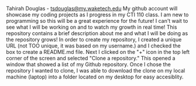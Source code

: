 Tahirah Douglas - tsdouglas@my.waketech.edu
My github account will showcase my coding projects as  I progress in my CTI 110 class. I am new to programming so this will be a great experience for the future! I can't wait to see what I will be working on and to watch my growth in real time!
This repository contains a brief description about me and what I will be doing as the repository grows!
In order to create my repository, I created a unique URL (not TOO unique, it was based on my username.) and I checked the box to create a README.md file. Next I clicked on the "+" icon in the top left corner of the screen and selected "Clone a repository." This opened a window that showed a list of my Github repository. Once I chose the repository I wanted to clone, I was able to download the clone on my local machine (laptop) into a folder located on my desktop for easy accesiblity.
